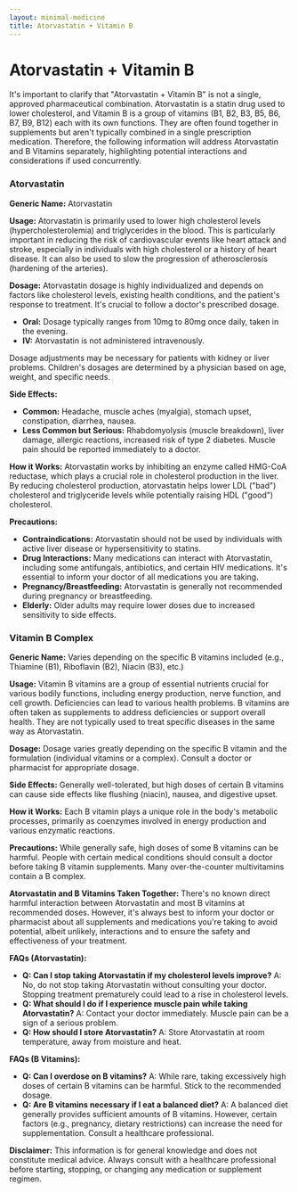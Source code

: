 ```yaml
---
layout: minimal-medicine
title: Atorvastatin + Vitamin B
---
```


# Atorvastatin + Vitamin B
It's important to clarify that "Atorvastatin + Vitamin B" is not a single, approved pharmaceutical combination.  Atorvastatin is a statin drug used to lower cholesterol, and Vitamin B is a group of vitamins (B1, B2, B3, B5, B6, B7, B9, B12) each with its own functions.  They are often found together in supplements but aren't typically combined in a single prescription medication.  Therefore, the following information will address Atorvastatin and B Vitamins separately, highlighting potential interactions and considerations if used concurrently.


### Atorvastatin

**Generic Name:** Atorvastatin

**Usage:** Atorvastatin is primarily used to lower high cholesterol levels (hypercholesterolemia) and triglycerides in the blood.  This is particularly important in reducing the risk of cardiovascular events like heart attack and stroke, especially in individuals with high cholesterol or a history of heart disease. It can also be used to slow the progression of atherosclerosis (hardening of the arteries).

**Dosage:**  Atorvastatin dosage is highly individualized and depends on factors like cholesterol levels, existing health conditions, and the patient's response to treatment.  It's crucial to follow a doctor's prescribed dosage.

* **Oral:**  Dosage typically ranges from 10mg to 80mg once daily, taken in the evening.
* **IV:** Atorvastatin is not administered intravenously.

Dosage adjustments may be necessary for patients with kidney or liver problems.  Children's dosages are determined by a physician based on age, weight, and specific needs.

**Side Effects:**

* **Common:** Headache, muscle aches (myalgia), stomach upset, constipation, diarrhea, nausea.
* **Less Common but Serious:**  Rhabdomyolysis (muscle breakdown), liver damage, allergic reactions, increased risk of type 2 diabetes.  Muscle pain should be reported immediately to a doctor.

**How it Works:** Atorvastatin works by inhibiting an enzyme called HMG-CoA reductase, which plays a crucial role in cholesterol production in the liver. By reducing cholesterol production, atorvastatin helps lower LDL ("bad") cholesterol and triglyceride levels while potentially raising HDL ("good") cholesterol.

**Precautions:**

* **Contraindications:**  Atorvastatin should not be used by individuals with active liver disease or hypersensitivity to statins.
* **Drug Interactions:**  Many medications can interact with Atorvastatin, including some antifungals, antibiotics, and certain HIV medications.  It's essential to inform your doctor of all medications you are taking.
* **Pregnancy/Breastfeeding:**  Atorvastatin is generally not recommended during pregnancy or breastfeeding.
* **Elderly:** Older adults may require lower doses due to increased sensitivity to side effects.


### Vitamin B Complex

**Generic Name:** Varies depending on the specific B vitamins included (e.g., Thiamine (B1), Riboflavin (B2), Niacin (B3), etc.)

**Usage:**  Vitamin B vitamins are a group of essential nutrients crucial for various bodily functions, including energy production, nerve function, and cell growth. Deficiencies can lead to various health problems.  B vitamins are often taken as supplements to address deficiencies or support overall health.  They are not typically used to treat specific diseases in the same way as Atorvastatin.


**Dosage:** Dosage varies greatly depending on the specific B vitamin and the formulation (individual vitamins or a complex). Consult a doctor or pharmacist for appropriate dosage.

**Side Effects:** Generally well-tolerated, but high doses of certain B vitamins can cause side effects like flushing (niacin), nausea, and digestive upset.


**How it Works:**  Each B vitamin plays a unique role in the body's metabolic processes, primarily as coenzymes involved in energy production and various enzymatic reactions.


**Precautions:**  While generally safe, high doses of some B vitamins can be harmful.  People with certain medical conditions should consult a doctor before taking B vitamin supplements.  Many over-the-counter multivitamins contain a B complex.

**Atorvastatin and B Vitamins Taken Together:** There's no known direct harmful interaction between Atorvastatin and most B vitamins at recommended doses. However, it's always best to inform your doctor or pharmacist about all supplements and medications you're taking to avoid potential, albeit unlikely, interactions and to ensure the safety and effectiveness of your treatment.


**FAQs (Atorvastatin):**

* **Q: Can I stop taking Atorvastatin if my cholesterol levels improve?** A: No, do not stop taking Atorvastatin without consulting your doctor.  Stopping treatment prematurely could lead to a rise in cholesterol levels.
* **Q: What should I do if I experience muscle pain while taking Atorvastatin?** A:  Contact your doctor immediately. Muscle pain can be a sign of a serious problem.
* **Q: How should I store Atorvastatin?** A: Store Atorvastatin at room temperature, away from moisture and heat.


**FAQs (B Vitamins):**

* **Q: Can I overdose on B vitamins?** A:  While rare, taking excessively high doses of certain B vitamins can be harmful.  Stick to the recommended dosage.
* **Q: Are B vitamins necessary if I eat a balanced diet?** A:  A balanced diet generally provides sufficient amounts of B vitamins. However, certain factors (e.g., pregnancy, dietary restrictions) can increase the need for supplementation. Consult a healthcare professional.


**Disclaimer:** This information is for general knowledge and does not constitute medical advice.  Always consult with a healthcare professional before starting, stopping, or changing any medication or supplement regimen.
